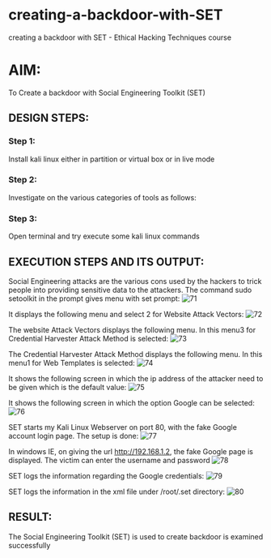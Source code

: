 # creating-a-backdoor-with-SET
creating a backdoor with SET - Ethical Hacking Techniques course

# AIM:
To Create a backdoor with Social Engineering Toolkit (SET)

## DESIGN STEPS:

### Step 1:

Install kali linux either in partition or virtual box or in live mode


### Step 2:

Investigate on the various categories of tools as follows:

### Step 3:

Open terminal and try execute some kali linux commands

## EXECUTION STEPS AND ITS OUTPUT:
Social Engineering attacks are the various cons used by the hackers to trick people into providing sensitive data to the attackers. 
The command sudo setoolkit in the prompt gives menu with set prompt:
![71](https://github.com/viswapriyaG/creating-a-backdoor-with-SET/assets/131427787/4d5f0669-1c23-4c80-b274-13bdc8f59883)

It displays the following menu and select 2 for Website Attack Vectors:
![72](https://github.com/viswapriyaG/creating-a-backdoor-with-SET/assets/131427787/b92b71f9-afed-451c-94ed-96ab05280997)

The website Attack Vectors displays the following menu. In this menu3 for Credential Harvester Attack Method is selected:
![73](https://github.com/viswapriyaG/creating-a-backdoor-with-SET/assets/131427787/690734b0-7d32-4246-9d60-15278882c5b2)


The Credential Harvester Attack Method displays the following menu. In this menu1 for Web Templates is selected:
![74](https://github.com/viswapriyaG/creating-a-backdoor-with-SET/assets/131427787/85dca0f7-7b0a-45ad-bfe9-96b217452114)


It shows the following screen in which the ip address of the attacker need to be given which is the default value:
![75](https://github.com/viswapriyaG/creating-a-backdoor-with-SET/assets/131427787/f491f3a4-37ca-43df-8055-852078a4affb)

It shows the following screen in which the option Google can be selected:
![76](https://github.com/viswapriyaG/creating-a-backdoor-with-SET/assets/131427787/ee557e6f-87c0-4750-9582-ff2f92ebe8c6)

SET starts my Kali Linux Webserver on port 80, with the fake Google account login page. The setup is done:
![77](https://github.com/viswapriyaG/creating-a-backdoor-with-SET/assets/131427787/a2a1b592-8d8d-4803-8676-a25385040974)

In windows IE, on giving the url http://192.168.1.2, the fake Google page is displayed. The victim can enter the username and password
![78](https://github.com/viswapriyaG/creating-a-backdoor-with-SET/assets/131427787/108f46b3-2760-433e-be7b-99dd869245b1)

SET logs the information regarding the Google credentials:
![79](https://github.com/viswapriyaG/creating-a-backdoor-with-SET/assets/131427787/22bfa4c0-ccf4-4c93-9fd9-e1a1de87d1a9)

SET logs the information in the xml file under /root/.set directory:
![80](https://github.com/viswapriyaG/creating-a-backdoor-with-SET/assets/131427787/96381580-60a9-483c-ab79-e34acc930d91)


## RESULT:
The Social Engineering Toolkit (SET) is used to create backdoor is  examined successfully
